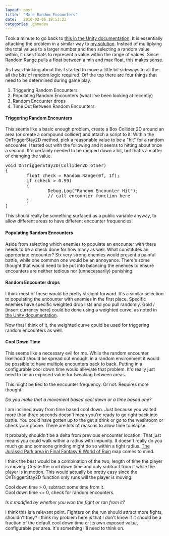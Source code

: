 ```yaml
---
layout: post
title:  "More Random Encounters"
date:   2016-02-06 19:53:23
categories: gamedev  
---
```

Took a minute to go back to [this in the Unity documentation](http://docs.unity3d.com/Manual/RandomNumbers.html). It is essentially attacking the problem in a similar way to [my solution](../03/random-encounters.html). Instead of multiplying the total values to a larger number and then selecting a random value within, it uses floats to represent a value within the range of values. Since Random.Range pulls a float between a min and max float, this makes sense.

As I was thinking about this I started to move a little bit sideways to all the all the bits of random logic required. Off the top there are four things that need to be determined during game play.

1. Triggering Random Encounters
2. Populating Random Encounters (what I've been looking at recently)
3. Random Encounter drops
4. Time Out Between Random Encounters

#### Triggering Random Encounters

This seems like a basic enough problem, create a Box Collider 2D around an area (or create a compound collider) and attach a script to it. Within the OnTriggerStay2D method, pick a reasonable value to be a "hit" for a random encounter. I tested out with the following and it seems to hitting about once a second. It'd certainly needed to be ramped down a bit, but that's a matter of changing the value.
<pre>
void OnTriggerStay2D(Collider2D other)
{
		float check = Random.Range(0f, 1f);
		if (check > 0.99)
		{
				Debug.Log("Random Encounter Hit");
				// call encounter function here
		}
}
</pre>
This should really be something surfaced as a public variable anyway, to allow different areas to have different encounter frequencies.

#### Populating Random Encounters

Aside from selecting which enemies to populate an encounter with there needs to be a check done for how many as well. What constitutes an appropriate encounter? Six very strong enemies would present a painful battle, while one common one would be an annoyance. There's some thought that would need to be put into balancing the enemies to ensure encounters are neither tedious nor (unnecessarily) punishing.

#### Random Encounter drops

I think most of these would be pretty straight forward. It's a similar selection to populating the encounter with enemies in the first place. Specific enemies have specific weighted drop lists and you pull randomly. Gold / [insert currency here] could be done using a weighted curve, as noted in [the Unity documentation](http://docs.unity3d.com/Manual/RandomNumbers.html).

Now that I think of it, the weighted curve could be used for triggering random encounters as well.

#### Cool Down Time

This seems like a necessary evil for me. While the random encounter likelihood should be spread out enough, in a random environment it would be possible to have multiple encounters back to back. Putting in a configurable cool down time would alleviate that problem. It'd really just need to be an exposed value for tweaking between areas.

This might be tied to the encounter frequency. Or not. Requires more thought.

*Do you make that a movement based cool down or a time based one?*

I am inclined away from time based cool down. Just because you waited more than three seconds doesn't mean you're ready to go right back into battle. You could have gotten up to the get a drink or go to the washroom or check your phone. There are lots of reasons to allow time to elapse.

It probably shouldn't be a delta from previous encounter location. That just means you could walk within a radius with impunity. It doesn't really do you much go and someone grinding might do so within a tight radius. [The Jurassic Park area in Final Fantasy 6 World of Ruin](http://finalfantasy.wikia.com/wiki/Dinosaur_forest) map comes to mind.

I think the best would be a combination of the two; length of time the player is moving. Create the cool down time and only subtract from it while the player is in motion. This would actually be pretty easy since the OnTriggerStay2D function only runs will the player is moving.

Cool down time > 0, subtract some time from it.<br />
Cool down time <= 0, check for random encounters.

*Is it modified by whether you won the fight or ran from it?*

I think this is a relevant point. Fighters on the run should attract more fights, shouldn't they? I think my problem here is that I don't know if it should be a fraction of the default cool down time or its own exposed value, configurable per area. It's something I'll need to think on.
